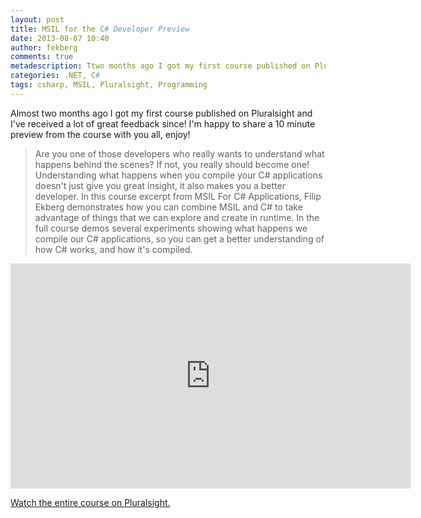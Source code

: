 ```yaml
---
layout: post
title: MSIL for the C# Developer Preview
date: 2013-08-07 10:40
author: fekberg
comments: true
metadescription: Ttwo months ago I got my first course published on Pluralsight! I'm happy to share a 10 minute preview from the course with you all!
categories: .NET, C#
tags: csharp, MSIL, Pluralsight, Programming
---
```

Almost two months ago I got my first course published on Pluralsight and I've received a lot of great feedback since! I'm happy to share a 10 minute preview from the course with you all, enjoy!<!--excerpt-->

<blockquote>Are you one of those developers who really wants to understand what happens behind the scenes? If not, you really should become one! Understanding what happens when you compile your C# applications doesn't just give you great insight, it also makes you a better developer. In this course excerpt from MSIL For C# Applications, Filip Ekberg demonstrates how you can combine MSIL and C# to take advantage of things that we can explore and create in runtime. In the full course demos several experiments showing what happens we compile our C# applications, so you can get a better understanding of how C# works, and how it's compiled.</blockquote>

<div class="video-container">
<iframe width="640" height="360" src="http://www.youtube.com/embed/F6XWUZRsviA" frameborder="0" allowfullscreen></iframe>
</div>

<a href="http://www.pluralsight.com/training/Courses/TableOfContents/msil-csharp-developer" target="_blank">Watch the entire course on Pluralsight.</a>
